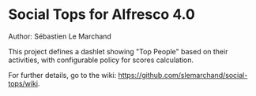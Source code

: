 Social Tops for Alfresco 4.0
===================================

Author: Sébastien Le Marchand

This project defines a dashlet showing "Top People" based on their activities, with configurable policy for scores calculation.

For further details, go to the wiki: https://github.com/slemarchand/social-tops/wiki.